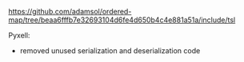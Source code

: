 
https://github.com/adamsol/ordered-map/tree/beaa6fffb7e32693104d6fe4d650b4c4e881a51a/include/tsl

Pyxell:
* removed unused serialization and deserialization code
